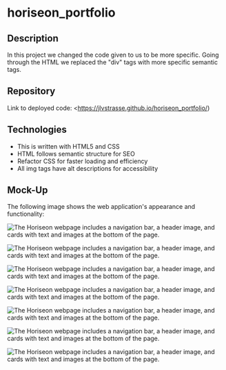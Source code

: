 # horiseon_portfolio

## Description

In this project we changed the code given to us to be more specific.  Going through the HTML we replaced  the "div" tags with more specific semantic tags.  

## Repository

Link to deployed code:  <https://jlvstrasse.github.io/horiseon_portfolio/)

## Technologies

 - This is written with HTML5 and CSS 
 - HTML follows semantic structure for SEO
 - Refactor CSS for faster loading and efficiency
 - All img tags have alt descriptions for accessibility

## Mock-Up

The following image shows the web application's appearance and functionality:

![The Horiseon webpage includes a navigation bar, a header image, and cards with text and images at the bottom of the page.](./bootcamp/homework/horiseon_portfolio/assets/images/brand-awareness.png)

![The Horiseon webpage includes a navigation bar, a header image, and cards with text and images at the bottom of the page.](./bootcamp/homework/horiseon_portfolio/assets/images/cost-management.png)

![The Horiseon webpage includes a navigation bar, a header image, and cards with text and images at the bottom of the page.](./bootcamp/homework/horiseon_portfolio/assets/images/digital-marketing-meeting.jpg)

![The Horiseon webpage includes a navigation bar, a header image, and cards with text and images at the bottom of the page.](./bootcamp/homework/horiseon_portfolio/assets/images/lead-generation.png)

![The Horiseon webpage includes a navigation bar, a header image, and cards with text and images at the bottom of the page.](./bootcamp/homework/horiseon_portfolio/assets/images/online-reputation-management.jpg)

![The Horiseon webpage includes a navigation bar, a header image, and cards with text and images at the bottom of the page.](./bootcamp/homework/horiseon_portfolio/assets/images/search-engine-optimization.jpg)

![The Horiseon webpage includes a navigation bar, a header image, and cards with text and images at the bottom of the page.](./bootcamp/homework/horiseon_portfolio/assets/images/social-media-marketing.jpg)
